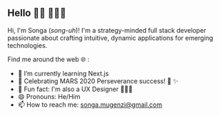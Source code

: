 ## Hello 👋🏾 👨🏾‍💻

Hi, I'm Songa (_song-uh_)! I'm a strategy-minded full stack developer passionate about crafting intuitive, dynamic applications for emerging technologies.

Find me around the web 🌐 :
 
- 🌱 I’m currently learning Next.js
- 🔭 Celebrating MARS 2020 Perseverance success! 🚀 ✨
- 🎨 Fun fact: I'm also a UX Designer 👨🏾‍🎨
- 😄 Pronouns: He/Him
- 📫 How to reach me: songa.mugenzi@gmail.com
